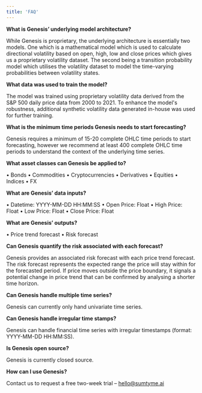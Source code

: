```yaml
---
title: 'FAQ'
---
```


**What is Genesis’ underlying model architecture?**

While Genesis is proprietary, the underlying architecture is essentially two models. One which is a mathematical model which is used to calculate directional volatility based on open, high, low and close prices which gives us a proprietary volatility dataset. The second being a transition probability model which utilises the volatility dataset to model the time-varying probabilities between volatility states. 

**What data was used to train the model?** 

The model was trained using proprietary volatility data derived from the S&P 500 daily price data from 2000 to 2021. To enhance the model's robustness, additional synthetic volatility data generated in-house was used for further training.

**What is the minimum time periods Genesis needs to start forecasting?**

Genesis requires a minimum of 15-20 complete OHLC time periods to start forecasting, however we recommend at least 400 complete OHLC time periods to understand the context of the underlying time series. 

**What asset classes can Genesis be applied to?**

•	Bonds 
•	Commodities
•	Cryptocurrencies 
•	Derivatives
•	Equities
•	Indices 
•	FX 

**What are Genesis’ data inputs?** 

•	Datetime: YYYY-MM-DD HH:MM:SS
•	Open Price: Float 
•	High Price: Float
•	Low Price: Float
•	Close Price: Float

**What are Genesis’ outputs?**

•	Price trend forecast
•	Risk forecast

**Can Genesis quantify the risk associated with each forecast?**

Genesis provides an associated risk forecast with each price trend forecast. The risk forecast represents the expected range the price will stay within for the forecasted period. If price moves outside the price boundary, it signals a potential change in price trend that can be confirmed by analysing a shorter time horizon.

**Can Genesis handle multiple time series?** 

Genesis can currently only hand univariate time series. 

**Can Genesis handle irregular time stamps?**

Genesis can handle financial time series with irregular timestamps (format: YYYY-MM-DD HH:MM:SS).

**Is Genesis open source?** 

Genesis is currently closed source. 

**How can I use Genesis?** 

Contact us to request a free two-week trial – hello@sumtyme.ai 
